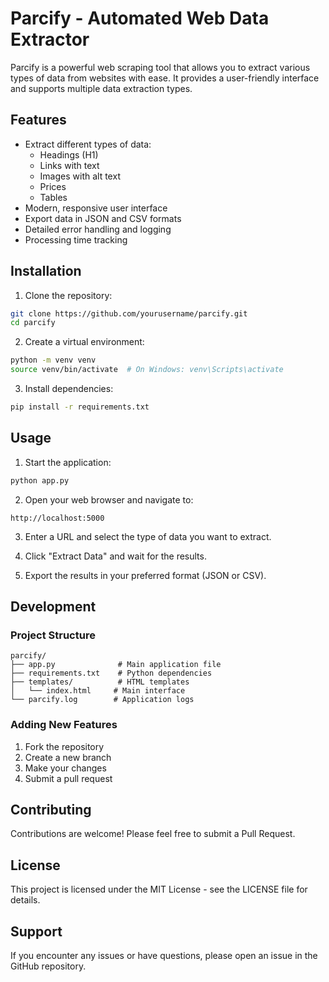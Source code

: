 # Parcify - Automated Web Data Extractor

Parcify is a powerful web scraping tool that allows you to extract various types of data from websites with ease. It provides a user-friendly interface and supports multiple data extraction types.

## Features

- Extract different types of data:
  - Headings (H1)
  - Links with text
  - Images with alt text
  - Prices
  - Tables
- Modern, responsive user interface
- Export data in JSON and CSV formats
- Detailed error handling and logging
- Processing time tracking

## Installation

1. Clone the repository:
```bash
git clone https://github.com/yourusername/parcify.git
cd parcify
```

2. Create a virtual environment:
```bash
python -m venv venv
source venv/bin/activate  # On Windows: venv\Scripts\activate
```

3. Install dependencies:
```bash
pip install -r requirements.txt
```

## Usage

1. Start the application:
```bash
python app.py
```

2. Open your web browser and navigate to:
```
http://localhost:5000
```

3. Enter a URL and select the type of data you want to extract.

4. Click "Extract Data" and wait for the results.

5. Export the results in your preferred format (JSON or CSV).

## Development

### Project Structure
```
parcify/
├── app.py              # Main application file
├── requirements.txt    # Python dependencies
├── templates/          # HTML templates
│   └── index.html     # Main interface
└── parcify.log        # Application logs
```

### Adding New Features

1. Fork the repository
2. Create a new branch
3. Make your changes
4. Submit a pull request

## Contributing

Contributions are welcome! Please feel free to submit a Pull Request.

## License

This project is licensed under the MIT License - see the LICENSE file for details.

## Support

If you encounter any issues or have questions, please open an issue in the GitHub repository. 